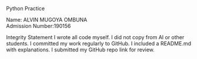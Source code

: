  Python Practice

Name: ALVIN MUGOYA OMBUNA  
Admission Number:190156



 Integrity Statement
 I wrote all code myself.
 I did not copy from AI or other students.
 I committed my work regularly to GitHub.
 I included a README.md with explanations.
 I submitted my GitHub repo link for review.


